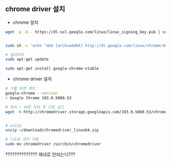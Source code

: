 



## chrome driver 설치 

- chrome 설치 
```bash
wget -q -O - https://dl-ssl.google.com/linux/linux_signing_key.pub | sudo apt-key add -


sudo sh -c 'echo "deb [arch=amd64] http://dl.google.com/linux/chrome/deb/ stable main" >> /etc/apt/sources.list.d/google.list'

# 업데이트
sudo apt-get update

sudo apt-get install google-chrome-stable

```

- chrome driver 설치 

```bash
# 크롬 버젼 확인 
google-chrome --version
> Google Chrome 103.0.5060.53 

# 위치 / 버젼 지정 후 다운 로드
wget -N http://chromedriver.storage.googleapis.com/103.0.5060.53/chromedriver_linux64.zip -P ~/download


# unzip
unzip ~/download/chromedriver_linux64.zip

# lib로 위치 이동
sudo mv chromedriver /usr/bin/chromedriver
```

?????????????? 제대로 안되는디???